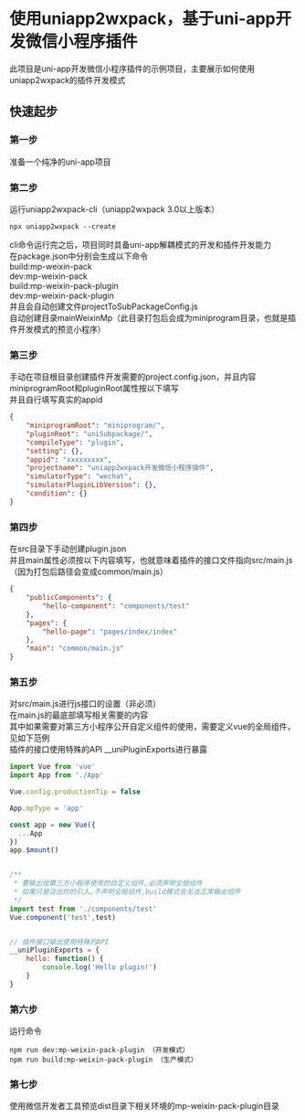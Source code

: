 # 使用uniapp2wxpack，基于uni-app开发微信小程序插件  
此项目是uni-app开发微信小程序插件的示例项目，主要展示如何使用uniapp2wxpack的插件开发模式  

## 快速起步  
### 第一步  
准备一个纯净的uni-app项目  

### 第二步  
运行uniapp2wxpack-cli（uniapp2wxpack 3.0以上版本）
```
npx uniapp2wxpack --create 
```
cli命令运行完之后，项目同时具备uni-app解耦模式的开发和插件开发能力  
在package.json中分别会生成以下命令  
build:mp-weixin-pack  
dev:mp-weixin-pack  
build:mp-weixin-pack-plugin  
dev:mp-weixin-pack-plugin  
并且会自动创建文件projectToSubPackageConfig.js  
自动创建目录mainWeixinMp（此目录打包后会成为miniprogram目录，也就是插件开发模式的预览小程序）  

### 第三步  
手动在项目根目录创建插件开发需要的project.config.json，并且内容miniprogramRoot和pluginRoot属性按以下填写  
并且自行填写真实的appid  
```json
{
	"miniprogramRoot": "miniprogram/",
	"pluginRoot": "uniSubpackage/",
	"compileType": "plugin",
	"setting": {},
	"appid": "xxxxxxxxx",
	"projectname": "uniapp2wxpack开发微信小程序插件",
	"simulatorType": "wechat",
	"simulatorPluginLibVersion": {},
	"condition": {}
}
```
### 第四步  
在src目录下手动创建plugin.json  
并且main属性必须按以下内容填写，也就意味着插件的接口文件指向src/main.js（因为打包后路径会变成common/main.js）  
```json
{
	"publicComponents": {
		"hello-component": "components/test"
	},
	"pages": {
		"hello-page": "pages/index/index"
	},
	"main": "common/main.js"
}
```
### 第五步  
对src/main.js进行js接口的设置（非必须）  
在main.js的最底部填写相关需要的内容  
其中如果需要对第三方小程序公开自定义组件的使用，需要定义vue的全局组件，见如下范例  
插件的接口使用特殊的API __uniPluginExports进行暴露  
```javascript
import Vue from 'vue'
import App from './App'

Vue.config.productionTip = false

App.mpType = 'app'

const app = new Vue({
  ...App
})
app.$mount()


/**
 * 要输出给第三方小程序使用的自定义组件,必须声明全局组件
 * 如果只是淡出你的引入,不声明全局组件,build模式会无法正常输出组件
 */
import test from './components/test'
Vue.component('test',test)


// 插件接口输出使用特殊的API
__uniPluginExports = {
    hello: function() {
        console.log('Hello plugin!')
    }
}
```
### 第六步  
运行命令  
```
npm run dev:mp-weixin-pack-plugin （开发模式）
npm run build:mp-weixin-pack-plugin （生产模式）
```
### 第七步  
使用微信开发者工具预览dist目录下相关环境的mp-weixin-pack-plugin目录  
